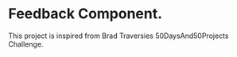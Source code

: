 # Feedback Component.

This project is inspired from Brad Traversies 50DaysAnd50Projects Challenge.

